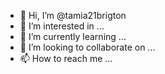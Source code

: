 - 👋 Hi, I’m @tamia21brigton
- 👀 I’m interested in ...
- 🌱 I’m currently learning ...
- 💞️ I’m looking to collaborate on ...
- 📫 How to reach me ...

<!---
tamia21brigton/tamia21brigton is a ✨ special ✨ repository because its `README.md` (this file) appears on your GitHub profile.
You can click the Preview link to take a look at your changes.
--->
